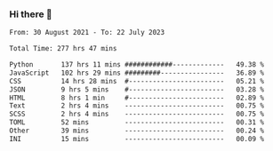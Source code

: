### Hi there 👋

<!--
**dominoto/dominoto** is a ✨ _special_ ✨ repository because its `README.md` (this file) appears on your GitHub profile.

Here are some ideas to get you started:

- 🔭 I’m currently working on ...
- 🌱 I’m currently learning ...
- 👯 I’m looking to collaborate on ...
- 🤔 I’m looking for help with ...
- 💬 Ask me about ...
- 📫 How to reach me: ...
- 😄 Pronouns: ...
- ⚡ Fun fact: ...
-->
<!--START_SECTION:waka-->

```txt
From: 30 August 2021 - To: 22 July 2023

Total Time: 277 hrs 47 mins

Python       137 hrs 11 mins ############-------------   49.38 %
JavaScript   102 hrs 29 mins #########----------------   36.89 %
CSS          14 hrs 28 mins  #------------------------   05.21 %
JSON         9 hrs 5 mins    #------------------------   03.28 %
HTML         8 hrs 1 min     #------------------------   02.89 %
Text         2 hrs 4 mins    -------------------------   00.75 %
SCSS         2 hrs 4 mins    -------------------------   00.75 %
TOML         52 mins         -------------------------   00.31 %
Other        39 mins         -------------------------   00.24 %
INI          15 mins         -------------------------   00.09 %
```

<!--END_SECTION:waka-->
